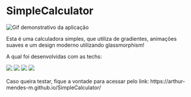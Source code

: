 # SimpleCalculator


<img src="img/simpleCalculatorDesktop.gif" alt="Gif demonstrativo da aplicação"/>

Esta é uma calculadora simples, que utiliza de gradientes, animações suaves e um design moderno utilizando glassmorphism!

A qual foi desenvolvidas com as techs:

<div style="display: inline_block;">
  <img src="https://img.shields.io/badge/HTML5-E34F26?style=for-the-badge&logo=html5&logoColor=white"/>
  <img src="https://img.shields.io/badge/CSS3-1572B6?style=for-the-badge&logo=css3&logoColor=white"/>
  <img src="https://img.shields.io/badge/Sass-CC6699?style=for-the-badge&logo=sass&logoColor=white"/>
  <img src="https://img.shields.io/badge/JavaScript-F7DF1E?style=for-the-badge&logo=javascript&logoColor=black"/>
</div><br/>
Caso queira testar, fique a vontade para acessar pelo link: https://arthur-mendes-m.github.io/SimpleCalculator/
